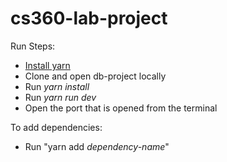 # cs360-lab-project

Run Steps:

- [Install yarn](https://classic.yarnpkg.com/lang/en/docs/install/#windows-stable)
- Clone and open db-project locally
- Run _yarn install_
- Run _yarn run dev_
- Open the port that is opened from the terminal

To add dependencies:

- Run "yarn add _dependency-name_"
